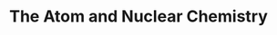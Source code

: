 ---
layout: guide
title: "The Atom and Nuclear Chemistry"
category: "Chemistry"
link: "https://docs.google.com/document/d/e/2PACX-1vQ44-LhfaZNmkfu0v5I4I8xIrpDEHjqJlvVhQDe6oaGmLXIAW0T0chG1LRjfIvqMvbKdsJV8UFsRZkp/pub?embedded=true"
description: "How the atom was discovered, nuclear decay types, half-lives, radiometric dating."
---